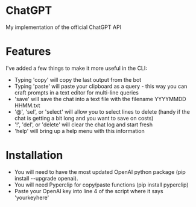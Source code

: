 # ChatGPT
My implementation of the official ChatGPT API

# Features
I've added a few things to make it more useful in the CLI:
- Typing 'copy' will copy the last output from the bot
- Typing 'paste' will paste your clipboard as a query - this way you can craft prompts in a text editor for multi-line queries
- 'save' will save the chat into a text file with the filename YYYYMMDD HHMM.txt
- '@', 'sel', or 'select' will allow you to select lines to delete (handy if the chat is getting a bit long and you want to save on costs)
- '!', 'del', or 'delete' will clear the chat log and start fresh
- 'help' will bring up a help menu with this information

# Installation
- You will need to have the most updated OpenAI python package (pip install --upgrade openai).
- You will need Pyperclip for copy/paste functions (pip install pyperclip)
- Paste your OpenAI key into line 4 of the script where it says 'yourkeyhere'


